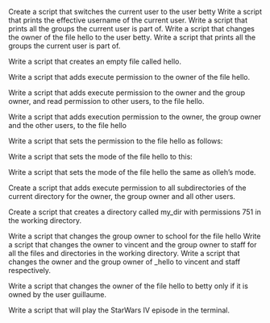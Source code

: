 Create a script that switches the current user to the user betty
Write a script that prints the effective username of the current user.
Write a script that prints all the groups the current user is part of.
Write a script that changes the owner of the file hello to the user betty.
Write a script that prints all the groups the current user is part of.

Write a script that creates an empty file called hello.

Write a script that adds execute permission to the owner of the file hello.

Write a script that adds execute permission to the owner and the group owner, and read permission to other users, to the file hello.

Write a script that adds execution permission to the owner, the group owner and the other users, to the file hello

Write a script that sets the permission to the file hello as follows:

Write a script that sets the mode of the file hello to this:

Write a script that sets the mode of the file hello the same as olleh’s mode.

Create a script that adds execute permission to all subdirectories of the current directory for the owner, the group owner and all other users.

Create a script that creates a directory called my_dir with permissions 751 in the working directory.

Write a script that changes the group owner to school for the file hello
Write a script that changes the owner to vincent and the group owner to staff for all the files and directories in the working directory.
Write a script that changes the owner and the group owner of _hello to vincent and staff respectively.

Write a script that changes the owner of the file hello to betty only if it is owned by the user guillaume.

Write a script that will play the StarWars IV episode in the terminal.






